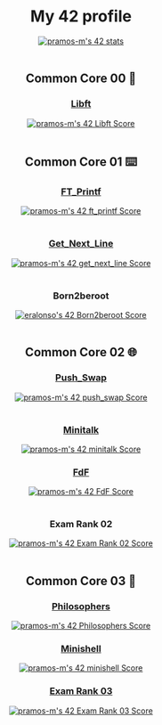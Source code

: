<body>
    <div align="center">
	<h1 align="center">My 42 profile</h1>
	<div align="center">
	<a href="https://github.com/JaeSeoKim/badge42">
	     <img src="https://badge42.vercel.app/api/v2/clh7v53ya001608l7laa95dsn/stats?cursusId=21&coalitionId=205" alt="pramos-m's 42 stats"/></a>
	</a>
	</div>
    </div>
    </br>
	<div  align="center">
		<h2>Common Core 00 👣</h2>
	</div>
    <div align="center">
      <h3><a id="libft" href="https://github.com/pramos-m/Libft" target="_blank">Libft</a></h3>
    </div>
    <div align="center">
      <a href="https://github.com/JaeSeoKim/badge42"><img src="https://badge42.vercel.app/api/v2/clh7v53ya001608l7laa95dsn/project/2784187" alt="pramos-m's 42 Libft Score" /></a>
    </div>
	    </br>
	<div  align="center">
		<h2>Common Core 01 ⌨️</h2>
	</div>
    <div align="center">
      <h3><a id="ft_printf" href="https://github.com/pramos-m/printf" target="_blank">FT_Printf</a></h3>
    </div>
    <div align="center">
	<a href="https://github.com/JaeSeoKim/badge42">
		<img src="https://badge42.vercel.app/api/v2/clh7v53ya001608l7laa95dsn/project/2834025" alt="pramos-m's 42 ft_printf Score" />
	</a>
    </div>
    </br>
    <div align="center">
      <h3><a id="get_next_line" href="https://github.com/pramos-m/get_next_line" target="_blank">Get_Next_Line</a></h3>
    </div>
    <div align="center">
      <a href="https://github.com/JaeSeoKim/badge42">
	      <img src="https://badge42.vercel.app/api/v2/clh7v53ya001608l7laa95dsn/project/2844277" alt="pramos-m's 42 get_next_line Score" />
	</a>
    </div>
    </br>
    <div align="center">
      <h3>Born2beroot</h3>
    </div>
    <div align="center">
      <a href="https://github.com/JaeSeoKim/badge42">
        <img src="https://badge42.vercel.app/api/v2/cl9gs40hi00540hl4ml1s4fw0/project/2877240" alt="eralonso's 42 Born2beroot Score" />
      </a>
    </div>
    </br>
	<div  align="center">
	<h2>Common Core 02 🌐</h2>
	</div>
    <div align="center">
      <h3><a id="push_swap" href="https://github.com/pramos-m/push_swap" target="_blank">Push_Swap</a></h3>
    </div>
    <div align="center">
      <a href="https://github.com/JaeSeoKim/badge42">
	      <img src="https://badge42.vercel.app/api/v2/clh7v53ya001608l7laa95dsn/project/2904667" alt="pramos-m's 42 push_swap Score" />
	</a>
    </div>
    </br>
    <div align="center">
      <h3><a id="minitalk" href="https://github.com/pramos-m/minitalk" target="_blank">Minitalk</a></h3>
    </div>
    <div align="center">
     <a href="https://github.com/JaeSeoKim/badge42">
	     <img src="https://badge42.vercel.app/api/v2/clh7v53ya001608l7laa95dsn/project/2912316" alt="pramos-m's 42 minitalk Score" />
	</a>
    </div>
    <div align="center">
      <h3><a id="FdF" href="https://github.com/pramos-m/FdF" target="_blank">FdF</a></h3>
    </div>
    <div align="center">
     <a href="https://github.com/JaeSeoKim/badge42">
	     <img src="https://badge42.vercel.app/api/v2/clh7v53ya001608l7laa95dsn/project/2977739" alt="pramos-m's 42 FdF Score" /></a>
	</a>
    </div>
    </br>
    <div align="center">
      <h3>Exam Rank 02</h3>
    </div>
    <div align="center">
      <a href="https://github.com/JaeSeoKim/badge42">
	      <img src="https://badge42.vercel.app/api/v2/clh7v53ya001608l7laa95dsn/project/2841971" alt="pramos-m's 42 Exam Rank 02 Score" />
	</a>
    </div>
    </br>
	<div  align="center">
	<h2>Common Core 03 🐚 </h2>
	</div>
    <div align="center">
      <h3><a id="Philosophers" href="https://github.com/pramos-m/Philosophers" target="_blank">Philosophers</a></h3>
    </div>
    <div align="center">
     <a href="https://github.com/JaeSeoKim/badge42">
	     <img src="https://badge42.vercel.app/api/v2/clh7v53ya001608l7laa95dsn/project/3081205" alt="pramos-m's 42 Philosophers Score" />
	</a>
    </div>
  <div align="center">
	  <h3><a href="https://github.com/pramos-m/Minishell">Minishell</h3>
  </div>
  <div align="center">
	  <a href="https://github.com/JaeSeoKim/badge42">
	<img src="https://badge42.vercel.app/api/v2/clh7v53ya001608l7laa95dsn/project/3085167" alt="pramos-m's 42 minishell Score" />
  </div>
  <div align="center">
	  <h3>Exam Rank 03</h3>
  </div>
<div align="center">
	<a href="https://github.com/JaeSeoKim/badge42">
		<img src="https://badge42.vercel.app/api/v2/clh7v53ya001608l7laa95dsn/project/3114203" alt="pramos-m's 42 Exam Rank 03 Score" />
	</a>
</div>
  </div>
</body>
<!--
**pramos-m/pramos-m** is a ✨ _special_ ✨ repository because its `README.md` (this file) appears on your GitHub profile.
<div>
      <h2>Exam Rank 03</h2>
    </div>
    <div>
      <a href="https://github.com/JaeSeoKim/badge42">
        <img src="https://badge42.vercel.app/api/v2/cl9gs40hi00540hl4ml1s4fw0/project/2903404" alt="eralonso's 42 Exam Rank 03 Score" />
      </a>
    </div>
Here are some ideas to get you started:

- 🔭 I’m currently working on ...
- 🌱 I’m currently learning ...
- 👯 I’m looking to collaborate on ...
- 🤔 I’m looking for help with ...
- 💬 Ask me about ...
- 📫 How to reach me: ...
- 😄 Pronouns: ...
- ⚡ Fun fact: ...
-->
